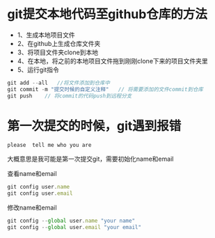 # git提交本地代码至github仓库的方法
* 1、生成本地项目文件
* 2、在github上生成仓库文件夹
* 3、将项目文件夹clone到本地
* 4、在本地，将之前的本地项目文件拖到刚刚clone下来的项目文件夹里
* 5、运行git指令

```js
git add --all   //将文件添加到仓库中
git commit -m "提交时候的自定义注释"   // 将需要添加的文件commit到仓库
git push    // 将commit的代码push到远程分支

```

# 第一次提交的时候，git遇到报错
 ```js
please  tell me who you are   

 ```
大概意思是我可能是第一次提交git，需要初始化name和email

查看name和email
```js
git config user.name
git config user.email
```

修改name和email
```js
git config --global user.name "your name"
git config --global user.email "your email"
```
